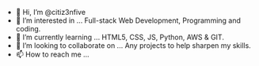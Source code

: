 - 👋 Hi, I’m @citiz3nfive
- 👀 I’m interested in ... Full-stack Web Development, Programming and coding.
- 🌱 I’m currently learning ... HTML5, CSS, JS, Python, AWS & GIT.
- 💞️ I’m looking to collaborate on ... Any projects to help sharpen my skills.
- 📫 How to reach me ...

<!---
citiz3nfive/citiz3nfive is a ✨ special ✨ repository because its `README.md` (this file) appears on your GitHub profile.
You can click the Preview link to take a look at your changes.
--->

